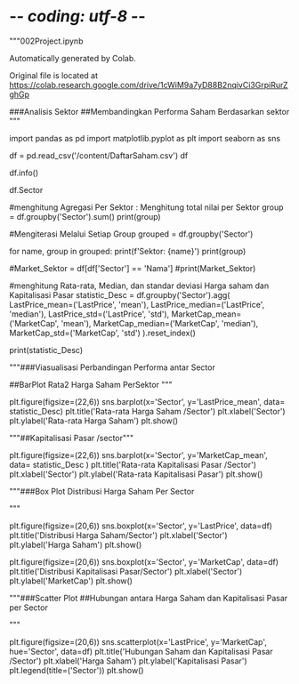 # -*- coding: utf-8 -*-
"""002Project.ipynb

Automatically generated by Colab.

Original file is located at
    https://colab.research.google.com/drive/1cWiM9a7yD88B2nqivCi3GrpiRurZghGp

###Analisis Sektor
##Membandingkan Performa Saham Berdasarkan sektor
"""

import pandas as pd
import matplotlib.pyplot as plt
import seaborn as sns

df = pd.read_csv('/content/DaftarSaham.csv')
df

df.info()

df.Sector

#menghitung Agregasi Per Sektor : Menghitung total nilai per Sektor
group = df.groupby('Sector').sum()
print(group)

#Mengiterasi Melalui Setiap Group
grouped = df.groupby('Sector')

for name, group in grouped:
    print(f'Sektor: {name}')
    print(group)

#Market_Sektor = df[df['Sector'] == 'Nama']
#print(Market_Sektor)

#menghitung Rata-rata, Median, dan standar deviasi Harga saham dan Kapitalisasi Pasar
statistic_Desc = df.groupby('Sector').agg(
    LastPrice_mean=('LastPrice', 'mean'),
    LastPrice_median=('LastPrice', 'median'),
    LastPrice_std=('LastPrice', 'std'),
    MarketCap_mean=('MarketCap', 'mean'),
    MarketCap_median=('MarketCap', 'median'),
    MarketCap_std=('MarketCap', 'std')
).reset_index()

print(statistic_Desc)

"""###Viasualisasi Perbandingan Performa antar Sector

##BarPlot Rata2 Harga Saham PerSektor
"""

plt.figure(figsize=(22,6))
sns.barplot(x='Sector', y='LastPrice_mean', data= statistic_Desc)
plt.title('Rata-rata Harga Saham /Sector')
plt.xlabel('Sector')
plt.ylabel('Rata-rata Harga Saham')
plt.show()

"""##Kapitalisasi Pasar /sector"""

plt.figure(figsize=(22,6))
sns.barplot(x='Sector', y='MarketCap_mean', data= statistic_Desc )
plt.title('Rata-rata Kapitalisasi Pasar /Sector')
plt.xlabel('Sector')
plt.ylabel('Rata-rata Kapitalisasi Pasar')
plt.show()

"""###Box Plot Distribusi Harga Saham Per Sector

"""

plt.figure(figsize=(20,6))
sns.boxplot(x='Sector', y='LastPrice', data=df)
plt.title('Distribusi Harga Saham/Sector')
plt.xlabel('Sector')
plt.ylabel('Harga Saham')
plt.show()

plt.figure(figsize=(20,6))
sns.boxplot(x='Sector', y='MarketCap', data=df)
plt.title('Distribusi Kapitalisasi Pasar/Sector')
plt.xlabel('Sector')
plt.ylabel('MarketCap')
plt.show()

"""###Scatter Plot
##Hubungan antara Harga Saham dan Kapitalisasi Pasar per Sector

"""

plt.figure(figsize=(20,6))
sns.scatterplot(x='LastPrice', y='MarketCap', hue='Sector', data=df)
plt.title('Hubungan Saham dan Kapitalisasi Pasar /Sector')
plt.xlabel('Harga Saham')
plt.ylabel('Kapitalisasi Pasar')
plt.legend(title=('Sector'))
plt.show()
